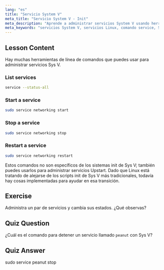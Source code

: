```yaml
---
lang: "es"
title: "Servicio System V"
meta_title: "Servicio System V - Init"
meta_description: "Aprende a administrar servicios System V usando herramientas de línea de comandos. Descubre cómo listar, iniciar, detener y reiniciar servicios con este tutorial de Linux para principiantes."
meta_keywords: "servicios System V, servicios Linux, comando service, SysV init, tutorial Linux, Linux para principiantes, gestión de servicios, guía Linux"
---
```


## Lesson Content

Hay muchas herramientas de línea de comandos que puedes usar para administrar servicios Sys V.

### List services

```bash
service --status-all
```

### Start a service

```bash
sudo service networking start
```

### Stop a service

```bash
sudo service networking stop
```

### Restart a service

```bash
sudo service networking restart
```

Estos comandos no son específicos de los sistemas init de Sys V; también puedes usarlos para administrar servicios Upstart. Dado que Linux está tratando de alejarse de los scripts init de Sys V más tradicionales, todavía hay cosas implementadas para ayudar en esa transición.

## Exercise

Administra un par de servicios y cambia sus estados. ¿Qué observas?

## Quiz Question

¿Cuál es el comando para detener un servicio llamado `peanut` con Sys V?

## Quiz Answer

sudo service peanut stop
